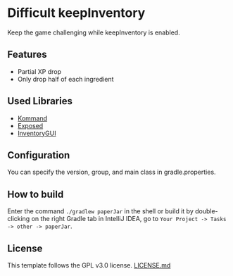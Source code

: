 # Difficult keepInventory
Keep the game challenging while keepInventory is enabled.

## Features
- Partial XP drop
- Only drop half of each ingredient

## Used Libraries
- [Kommand](https://github.com/monun/kommand)
- [Exposed](https://github.com/jetbrains/exposed)
- [InventoryGUI](https://github.com/devproje/InventoryGUI)

## Configuration
You can specify the version, group, and main class in gradle.properties.

## How to build
Enter the command `./gradlew paperJar` in the shell or build it by double-clicking on the right Gradle tab in IntelliJ IDEA, go to `Your Project -> Tasks -> other -> paperJar`.

## License
This template follows the GPL v3.0 license. [LICENSE.md](https://github.com/devproje/kotlin-bukkit-template/blob/master/LICENSE)